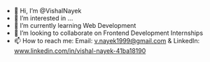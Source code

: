 - 👋 Hi, I’m @VishalNayek
- 👀 I’m interested in ...
- 🌱 I’m currently learning Web Development
- 💞️ I’m looking to collaborate on Frontend Development Internships
- 📫 How to reach me: Email: v.nayek1999@gmail.com & LinkedIn: www.linkedin.com/in/vishal-nayek-41ba18190

<!---
VishalNayek/VishalNayek is a ✨ special ✨ repository because its `README.md` (this file) appears on your GitHub profile.
You can click the Preview link to take a look at your changes.
--->
